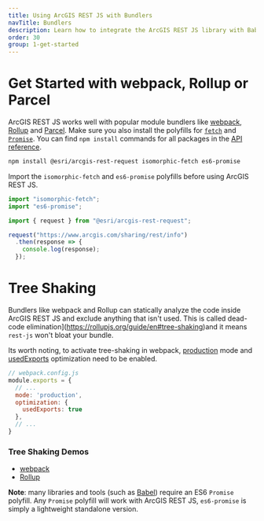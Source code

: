 ```yaml
---
title: Using ArcGIS REST JS with Bundlers
navTitle: Bundlers
description: Learn how to integrate the ArcGIS REST JS library with Babel and modern bundlers like webpack, Rollup and Parcel.
order: 30
group: 1-get-started
---
```


# Get Started with webpack, Rollup or Parcel

ArcGIS REST JS works well with popular module bundlers like [webpack](https://webpack.js.org/), [Rollup](https://rollupjs.org/) and [Parcel](https://parceljs.org/). Make sure you also install the polyfills for [`fetch`](https://github.com/matthew-andrews/isomorphic-fetch) and [`Promise`](https://github.com/stefanpenner/es6-promise). You can find `npm install` commands for all packages in the [API reference](../../api).

```bash
npm install @esri/arcgis-rest-request isomorphic-fetch es6-promise
```

Import the `isomorphic-fetch` and `es6-promise` polyfills before using ArcGIS REST JS.

```js
import "isomorphic-fetch";
import "es6-promise";

import { request } from "@esri/arcgis-rest-request";

request("https://www.arcgis.com/sharing/rest/info")
  .then(response => {
    console.log(response);
  });
```

# Tree Shaking

Bundlers like webpack and Rollup can statically analyze the code inside ArcGIS REST JS and exclude anything that isn't used. This is called dead-code elimination](https://rollupjs.org/guide/en#tree-shaking)and it means `rest-js` won't bloat your bundle.

Its worth noting, to activate tree-shaking in webpack, [production](https://webpack.js.org/configuration/mode/#mode-production) mode and [usedExports](https://webpack.js.org/configuration/optimization/#optimizationusedexports) optimization need to be enabled.

```js
// webpack.config.js
module.exports = {
  // ...
  mode: 'production',
  optimization: {
    usedExports: true
  },
  // ...
}
```

### Tree Shaking Demos

* [webpack](https://github.com/Esri/arcgis-rest-js/tree/master/demos/tree-shaking-webpack)
* [Rollup](https://github.com/Esri/arcgis-rest-js/tree/master/demos/tree-shaking-rollup)

**Note**: many libraries and tools (such as [Babel](https://babeljs.io/docs/usage/polyfill/)) require an ES6 `Promise` polyfill. Any `Promise` polyfill will work with ArcGIS REST JS, `es6-promise` is simply a lightweight standalone version.
